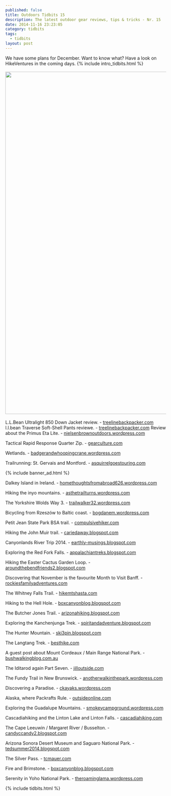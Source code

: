 ```yaml
---
published: false
title: Outdoors Tidbits 15
description: The latest outdoor gear reviews, tips & tricks - Nr. 15
date: 2014-11-16 23:23:05
category: tidbits
tags:
  - tidbits
layout: post
---
```

We have some plans for December. Want to know what? Have a look on HikeVentures in the coming days. {% include intro_tidbits.html %} <br><br>
<a href="https://www.flickr.com/photos/90204224@N07/15503267129"><img src="https://farm8.staticflickr.com/7461/15503267129_5d02055b22_h.jpg" width="1600" height="1068"></a><!--more--><br><br>
L.L.Bean Ultralight 850 Down Jacket review. - [treelinebackpacker.com](http://treelinebackpacker.com/2014/11/16/l-l-bean-ultralight-850-down-jacket)
l.l.bean Traverse Soft-Shell Pants reviewe. - [treelinebackpacker.com](http://treelinebackpacker.com/2014/11/16/l-l-bean-traverse-soft-shell-pants)
Review about the Primus Eta Lite. - [nielsenbrownoutdoors.wordpress.com](http://nielsenbrownoutdoors.wordpress.com/2014/11/14/my-thoughts-on-the-primus-eta-lite)

Tactical Rapid Response Quarter Zip. - [gearculture.com](http://www.gearculture.com/goods/5-11-tactical-rapid-response-quarter-zip/)

 Wetlands. - [badgerandwhoopingcrane.wordpress.com](http://badgerandwhoopingcrane.wordpress.com/2014/11/15/what-about-wetlands)

Trailrunning: St. Gervais and Montford. - [asquirrelgoestouring.com](http://asquirrelgoestouring.com/2014/11/15/alpine-trail-running-st-gervais-and-montford)


{% include banner_ad.html %}

Dalkey Island in Ireland. - [homethoughtsfromabroad626.wordpress.com](http://homethoughtsfromabroad626.wordpress.com/2014/11/15/dalkey-island-county-dublin-ireland)

Hiking the inyo mountains. - [asthetrailturns.wordpress.com](http://asthetrailturns.wordpress.com/2014/11/15/l2h-day-5-part-i-hikin-inyo-mountains)

The Yorkshire Wolds Way 3. - [trailwalker32.wordpress.com](http://trailwalker32.wordpress.com/2014/11/15/yorkshire-wolds-way-3)

Bicycling from Rzeszów to Baltic coast. - [bogdanem.wordpress.com](http://bogdanem.wordpress.com/2014/11/15/bicycle-trip-from-rzeszow-to-baltic-coast-pl-chapter-11-15th-august-2014-all-ways-lead-to-mragowo)

 Petit Jean State Park BSA  trail. - [compulsivehiker.com](http://compulsivehiker.com/2014/11/14/petit-jean-state-park-bsa-trail)

Hiking the John Muir trail. - [cariedaway.blogspot.com](http://cariedaway.blogspot.com/2014/11/john-muir-part-ii-sleeping-with.html)

Canyonlands River Trip 2014. - [earthly-musings.blogspot.com](http://earthly-musings.blogspot.com/2014/11/canyonlands-river-trip-2014.html)

Exploring the Red Fork Falls. - [appalachiantreks.blogspot.com](http://appalachiantreks.blogspot.com/2014/11/red-fork-falls.html)

Hiking the Easter Cactus Garden Loop. - [aroundthebendfriends2.blogspot.com](http://aroundthebendfriends2.blogspot.com/2014/11/easter-cactus-garden-loop-111514.html)

Discovering that November is the favourite Month to Visit Banff. - [rockiesfamilyadventures.com](http://www.rockiesfamilyadventures.com/2014/11/november-is-my-favourite-month-to-visit.html)

The Whitney Falls Trail. - [hikemtshasta.com](http://hikemtshasta.com/2014/11/16/whitney-falls-trail-washed-out)

Hiking to the Hell Hole. - [boxcanyonblog.blogspot.com](http://boxcanyonblog.blogspot.com/2014/11/a-doggie-hike-to-hell-hole.html)

The Butcher Jones Trail. - [arizonahiking.blogspot.com](http://arizonahiking.blogspot.com/2014/11/butcher-jones-trail.html)

Exploring the Kanchenjunga Trek. - [spiritandadventure.blogspot.com](http://spiritandadventure.blogspot.com/2014/11/kanchenjunga-trek-bridges-and-waterfalls.html)

The Hunter Mountain. - [ski3pin.blogspot.com](http://ski3pin.blogspot.com/2014/11/hunter-mountain-november-2014-part-two.html)

The Langtang Trek. - [besthike.com](http://besthike.com/2014/11/16/langtang-trek-day-4/)

A guest post about Mount Cordeaux / Main Range National Park. - [bushwalkingblog.com.au](http://www.bushwalkingblog.com.au/mount-cordeaux-main-range-national-park-qld/)

The Iditarod again Part Seven. - [jilloutside.com](http://www.jilloutside.com/2014/11/iditarod-again-part-seven.html)

The Fundy Trail in New Brunswick. - [anotherwalkinthepark.wordpress.com](http://anotherwalkinthepark.wordpress.com/2014/11/14/fundy-trail-new-brunswick-or-who-blazes-a-trail-with-green)

Discovering a Paradise. - [ckayaks.wordpress.com](http://fckayaks.wordpress.com/2014/11/14/a-most-beautiful-paradise)

Alaska, where Packrafts Rule. - [outsideonline.com](http://www.outsideonline.com/featured-videos/adventure-videos/water-activities/Alaska--Where-Packrafts-Rule.html)

Exploring the Guadalupe Mountains. - [smokeycampground.wordpress.com](http://smokeycampground.wordpress.com/2014/11/14/guadalupe-mountains-are-a-west-texas-oasis)

Cascadiahiking and the Linton Lake and Linton Falls. - [cascadiahiking.com](http://www.cascadiahiking.com/2014/11/linton-lake-and-linton-falls.html)

The Cape Leeuwin / Margaret River / Busselton. - [candyccandy2.blogspot.com](http://candyccandy2.blogspot.com/2014/11/cape-leeuwin-margaret-river-busselton.html)

Arizona Sonora Desert Museum and Saguaro National Park. - [tedsummer2014.blogspot.com](http://tedsummer2014.blogspot.com/2014/11/arizona-sonora-desert-museum-and.html)

The Silver Pass. - [tcmauer.com](http://tcmauer.com/2014/08/13/silver-pass)

Fire and Brimstone. - [boxcanyonblog.blogspot.com](http://boxcanyonblog.blogspot.com/2014/11/fire-and-brimstone.html)

Serenity in Yoho National Park. - [theroaminglama.wordpress.com](http://theroaminglama.wordpress.com/2014/11/12/serenity-in-yoho-national-park)

{% include tidbits.html %}

